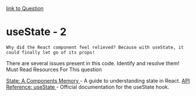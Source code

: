 [link to Question](https://www.frontendhire.com/questions/use-state-2)
# useState - 2

    Why did the React component feel relieved? Because with useState, it could finally let go of its props!

There are several issues present in this code. Identify and resolve them!
Must Read Resources For This question

   [ State: A Components Memory ](https://react.dev/learn/state-a-components-memory)- A guide to understanding state in React.
   [ API Reference: useState ](https://react.dev/reference/react/useState)- Official documentation for the useState hook.
